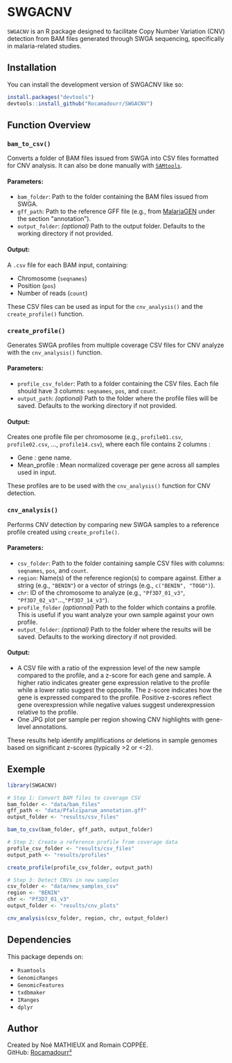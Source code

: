 
# SWGACNV

`SWGACNV` is an R package designed to facilitate Copy Number Variation (CNV) detection from BAM files 
generated through SWGA sequencing, specifically in malaria-related studies. 

## Installation

You can install the development version of SWGACNV like so:

``` r
install.packages("devtools")
devtools::install_github("Rocamadourr/SWGACNV")

```

## Function Overview

### `bam_to_csv()`

Converts a folder of BAM files issued from SWGA into CSV files formatted for CNV analysis.
It can also be done manually with [`SAMtools`](http://www.htslib.org/).

#### **Parameters:**

- `bam_folder`: Path to the folder containing the BAM files issued from SWGA.
- `gff_path`: Path to the reference GFF file (e.g., from [MalariaGEN](https://www.malariagen.net/data_package/open-dataset-plasmodium-falciparum-v70/) under the section "annotation").
- `output_folder`: *(optional)* Path to the output folder. Defaults to the working directory if not provided.

#### **Output:**

A `.csv` file for each BAM input, containing:
- Chromosome (`seqnames`)
- Position (`pos`)
- Number of reads (`count`)

These CSV files can be used as input for the `cnv_analysis()` and the `create_profile()` function.


### `create_profile()`

Generates SWGA profiles from multiple coverage CSV files for CNV analyze with the `cnv_analysis()` function.

#### **Parameters:**

- `profile_csv_folder`: Path to a folder containing the CSV files. Each file should have 3 columns: `seqnames`, `pos`, and `count`.
- `output_path`: *(optional)* Path to the folder where the profile files will be saved. Defaults to the working directory if not provided.

#### **Output:**

Creates one profile file per chromosome (e.g., `profile01.csv`, `profile02.csv`, ..., `profile14.csv`), where each file contains 2 columns :
- Gene : gene name.
- Mean_profile : Mean normalized coverage per gene across all samples used in input.

These profiles are to be used with the `cnv_analysis()` function for CNV detection.


### `cnv_analysis()`

Performs CNV detection by comparing new SWGA samples to a reference profile created using `create_profile()`.

#### **Parameters:**

- `csv_folder`: Path to the folder containing sample CSV files with columns: `seqnames`, `pos`, and `count`.
- `region`: Name(s) of the reference region(s) to compare against. Either a string (e.g., `"BENIN"`) or a vector of strings (e.g., `c("BENIN", "TOGO")`).
- `chr`: ID of the chromosome to analyze (e.g., `"Pf3D7_01_v3"`, `"Pf3D7_02_v3"`...,`"Pf3D7_14_v3"`).
- `profile_folder` *(optionnal)* Path to the folder which contains a profile. This is useful if you want analyze your own sample against your own profile.
- `output_folder`: *(optional)* Path to the folder where the results will be saved. Defaults to the working directory if not provided.
#### **Output:**

- A CSV file with a ratio of the expression level of the new sample compared to the profile, and a z-score for each gene and sample.
  A higher ratio indicates greater gene expression relative to the profile while a lower ratio suggest the opposite.
  The z-score indicates how the gene is expressed compared to the profile. Positive z-scores reflect gene overexpression while negative values suggest underexpression relative to the profile.  
- One JPG plot per sample per region showing CNV highlights with gene-level annotations.

These results help identify amplifications or deletions in sample genomes based on significant z-scores (typically >2 or <-2).


## Exemple

```r
library(SWGACNV)

# Step 1: Convert BAM files to coverage CSV
bam_folder <- "data/bam_files"
gff_path <- "data/Pfalciparum_annotation.gff"
output_folder <- "results/csv_files"

bam_to_csv(bam_folder, gff_path, output_folder)

# Step 2: Create a reference profile from coverage data
profile_csv_folder <- "results/csv_files"
output_path <- "results/profiles"

create_profile(profile_csv_folder, output_path)

# Step 3: Detect CNVs in new samples
csv_folder <- "data/new_samples_csv"
region <- "BENIN"
chr <- "Pf3D7_01_v3"
output_folder <- "results/cnv_plots"

cnv_analysis(csv_folder, region, chr, output_folder)

```

## Dependencies

This package depends on:

- `Rsamtools`
- `GenomicRanges`
- `GenomicFeatures`
- `txdbmaker`
- `IRanges`
- `dplyr`

## Author

Created by Noé MATHIEUX and Romain COPPÉE.<br>
GitHub: [Rocamadourr²](https://github.com/Rocamadourr)

